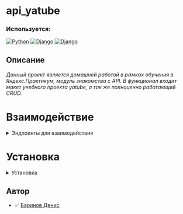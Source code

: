 # api_yatube

### Используется:

[![Python](https://img.shields.io/badge/-Python_3.7.9-464646??style=flat-square&logo=Python)](https://www.python.org/downloads/)
[![Django](https://img.shields.io/badge/-Django-464646??style=flat-square&logo=Django)](https://www.djangoproject.com/)
[![Django](https://img.shields.io/badge/-Django_rest_framework_3.12.4-464646??style=flat-square&logo=Django)](https://www.django-rest-framework.org)

## Описание

###### Данный проект является домашней работой в рамках обучения в Яндекс.Практикум, модуль знакомства с API. В функционал входит макет учебного проекта yatube, а так же полноценно работающий CRUD.


# Взаимодействие
<details><summary>Эндпоинты для взаимодействия</summary>

 
Передаём логин и пароль, получаем токен.
```
api/v1/api-token-auth/ (POST)
```
 

Получаем список всех постов или создаём новый пост.
```
api/v1/posts/ (GET, POST)
```
 

Получаем, редактируем или удаляем пост по id.
```
api/v1/posts/{post_id}/ (GET, PUT, PATCH, DELETE)
```
 

Получаем список всех групп.
```
api/v1/groups/ (GET)
```
 

Gолучаем информацию о группе по id.
```
api/v1/groups/{group_id}/ (GET)
```
 

Получаем список всех комментариев поста с id=post_id или создаём новый, указав id поста, который хотим прокомментировать.
```
api/v1/posts/{post_id}/comments/ (GET, POST)
```
 

Получаем, редактируем или удаляем комментарий по id у поста с id=post_id
```
 
api/v1/posts/{post_id}/comments/{comment_id}/ (GET, PUT, PATCH, DELETE)
```
</details>


# Установка
<details><summary>Установка</summary>
 
_На Mac или Linux используем Bash_
_Для Windows PowerShell_

#### Клонируем репозиторий на локальную машину:
```
https://github.com/PythonGun/api_yamdb
git clone git@github.com:PythonGun/api_yamdb.git
```

#### Создаем и активируем виртуальное окружение:
Для Mac или Linux
```
python3 -m venv venv
source venv/bin/activate
```

Для Windows
```
python -m venv venv
source venv/Scripts/activate
```

#### Устанавливаем зависимости:
```
pip install -r requirements.txt
```

#### Запускаем миграции:
```
python manage.py migrate
```

#### Запускаем проект:
```
python manage.py runserver
```
</details>

## Автор
- :white_check_mark: [Баринов Денис](https://github.com/PythonGun)
